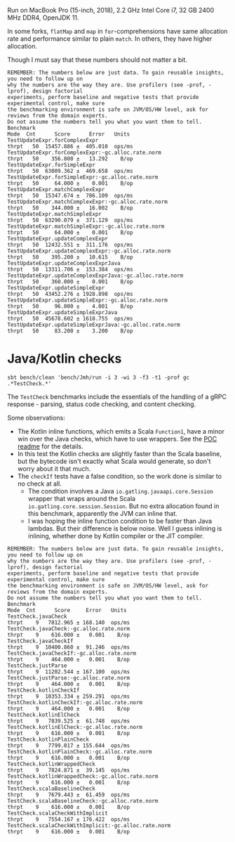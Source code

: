 Run on MacBook Pro (15-inch, 2018), 2.2 GHz Intel Core i7, 32 GB 2400 MHz DDR4, OpenJDK 11.

In some forks, `flatMap` and `map` in `for`-comprehensions
have same allocation rate and performance similar to plain `match`.
In others, they have higher allocation.

Though I must say that these numbers should not matter a bit.

```
REMEMBER: The numbers below are just data. To gain reusable insights, you need to follow up on
why the numbers are the way they are. Use profilers (see -prof, -lprof), design factorial
experiments, perform baseline and negative tests that provide experimental control, make sure
the benchmarking environment is safe on JVM/OS/HW level, ask for reviews from the domain experts.
Do not assume the numbers tell you what you want them to tell.
Benchmark                                                           Mode  Cnt      Score      Error   Units
TestUpdateExpr.forComplexExpr                                      thrpt   50  15457.886 ±  405.010  ops/ms
TestUpdateExpr.forComplexExpr:·gc.alloc.rate.norm                  thrpt   50    356.800 ±   13.292    B/op
TestUpdateExpr.forSimpleExpr                                       thrpt   50  63009.362 ±  469.658  ops/ms
TestUpdateExpr.forSimpleExpr:·gc.alloc.rate.norm                   thrpt   50     64.000 ±    0.001    B/op
TestUpdateExpr.matchComplexExpr                                    thrpt   50  15347.674 ±  786.109  ops/ms
TestUpdateExpr.matchComplexExpr:·gc.alloc.rate.norm                thrpt   50    344.000 ±   16.002    B/op
TestUpdateExpr.matchSimpleExpr                                     thrpt   50  63290.079 ±  371.129  ops/ms
TestUpdateExpr.matchSimpleExpr:·gc.alloc.rate.norm                 thrpt   50     64.000 ±    0.001    B/op
TestUpdateExpr.updateComplexExpr                                   thrpt   50  12432.551 ±  311.176  ops/ms
TestUpdateExpr.updateComplexExpr:·gc.alloc.rate.norm               thrpt   50    395.200 ±   10.615    B/op
TestUpdateExpr.updateComplexExprJava                               thrpt   50  13311.706 ±  153.384  ops/ms
TestUpdateExpr.updateComplexExprJava:·gc.alloc.rate.norm           thrpt   50    360.000 ±    0.001    B/op
TestUpdateExpr.updateSimpleExpr                                    thrpt   50  43452.276 ± 1928.898  ops/ms
TestUpdateExpr.updateSimpleExpr:·gc.alloc.rate.norm                thrpt   50     96.000 ±    4.001    B/op
TestUpdateExpr.updateSimpleExprJava                                thrpt   50  45678.602 ± 1618.755  ops/ms
TestUpdateExpr.updateSimpleExprJava:·gc.alloc.rate.norm            thrpt   50     83.200 ±    3.200    B/op
```

# Java/Kotlin checks

`sbt bench/clean 'bench/Jmh/run -i 3 -wi 3 -f3 -t1 -prof gc .*TestCheck.*'`

The `TestCheck` benchmarks include the essentials of the handling of a gRPC response -
parsing, status code checking, and content checking.

Some observations:

- The Kotlin inline functions, which emits a Scala `Function1`,
  have a minor win over the Java checks, which have to use wrappers.
  See the [POC readme](../kt/README.md#inline-functions) for the details.
- In this test the Kotlin checks are slightly faster than the Scala baseline,
  but the bytecode isn't exactly what Scala would generate,
  so don't worry about it that much.
- The `checkIf` tests have a false condition,
  so the work done is similar to no check at all.
    - The condition involves a Java `io.gatling.javaapi.core.Session` wrapper
      that wraps around the Scala `io.gatling.core.session.Session`.
      But no extra allocation found in this benchmark,
      apparently the JVM can inline that.
    - I was hoping the inline function condition to be faster than Java lambdas.
      But their difference is below noise.
      Well I guess inlining is inlining,
      whether done by Kotlin compiler or the JIT compiler.

```
REMEMBER: The numbers below are just data. To gain reusable insights, you need to follow up on
why the numbers are the way they are. Use profilers (see -prof, -lprof), design factorial
experiments, perform baseline and negative tests that provide experimental control, make sure
the benchmarking environment is safe on JVM/OS/HW level, ask for reviews from the domain experts.
Do not assume the numbers tell you what you want them to tell.
Benchmark                                                           Mode  Cnt      Score     Error   Units
TestCheck.javaCheck                                                thrpt    9   7812.965 ± 168.140  ops/ms
TestCheck.javaCheck:·gc.alloc.rate.norm                            thrpt    9    616.000 ±   0.001    B/op
TestCheck.javaCheckIf                                              thrpt    9  10400.860 ±  91.246  ops/ms
TestCheck.javaCheckIf:·gc.alloc.rate.norm                          thrpt    9    464.000 ±   0.001    B/op
TestCheck.justParse                                                thrpt    9  11202.544 ± 167.100  ops/ms
TestCheck.justParse:·gc.alloc.rate.norm                            thrpt    9    464.000 ±   0.001    B/op
TestCheck.kotlinCheckIf                                            thrpt    9  10353.334 ± 259.291  ops/ms
TestCheck.kotlinCheckIf:·gc.alloc.rate.norm                        thrpt    9    464.000 ±   0.001    B/op
TestCheck.kotlinElCheck                                            thrpt    9   7839.525 ±  61.748  ops/ms
TestCheck.kotlinElCheck:·gc.alloc.rate.norm                        thrpt    9    616.000 ±   0.001    B/op
TestCheck.kotlinPlainCheck                                         thrpt    9   7799.017 ± 155.644  ops/ms
TestCheck.kotlinPlainCheck:·gc.alloc.rate.norm                     thrpt    9    616.000 ±   0.001    B/op
TestCheck.kotlinWrappedCheck                                       thrpt    9   7824.871 ±  39.145  ops/ms
TestCheck.kotlinWrappedCheck:·gc.alloc.rate.norm                   thrpt    9    616.000 ±   0.001    B/op
TestCheck.scalaBaselineCheck                                       thrpt    9   7679.443 ±  61.459  ops/ms
TestCheck.scalaBaselineCheck:·gc.alloc.rate.norm                   thrpt    9    616.000 ±   0.001    B/op
TestCheck.scalaCheckWithImplicit                                   thrpt    9   7554.167 ± 176.422  ops/ms
TestCheck.scalaCheckWithImplicit:·gc.alloc.rate.norm               thrpt    9    616.000 ±   0.001    B/op
```
